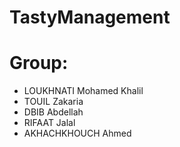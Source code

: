 # TastyManagement



# Group: 
  - LOUKHNATI Mohamed Khalil  
  - TOUIL Zakaria
  - DBIB Abdellah
  - RIFAAT Jalal
  - AKHACHKHOUCH Ahmed